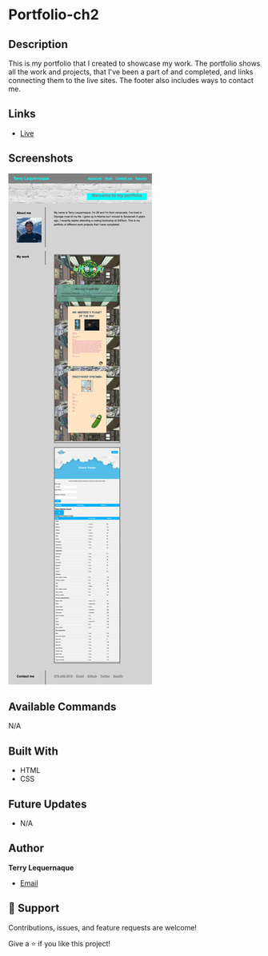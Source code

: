 # Portfolio-ch2

## Description
This is my portfolio that I created to showcase my work. The portfolio shows all the work and projects, that I've been a part of and completed, and links connecting them to the live sites. The footer also includes ways to contact me. 

## Links

- [Live](https://tlequernaque.github.io/Portfolio-ch2/Index.html)

## Screenshots

![](./images/portfolio%20im%204%3A13.png)

## Available Commands

N/A

## Built With

- HTML
- CSS

## Future Updates

- N/A

## Author

**Terry Lequernaque**

- [Email](mailto:t.lequernaque@yahoo.com?subject=Hi "Hi!")

## 🤝 Support

Contributions, issues, and feature requests are welcome!

Give a ⭐️ if you like this project!